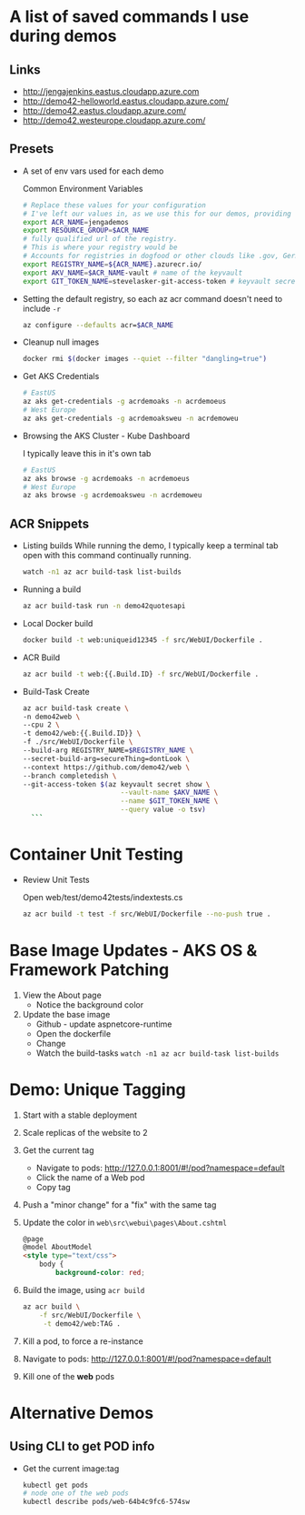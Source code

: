 # A list of saved commands I use during demos

## Links
- http://jengajenkins.eastus.cloudapp.azure.com
- http://demo42-helloworld.eastus.cloudapp.azure.com/
- http://demo42.eastus.cloudapp.azure.com/
- http://demo42.westeurope.cloudapp.azure.com/

## Presets
- A set of env vars used for each demo
    
    Common Environment Variables
    ```sh
    # Replace these values for your configuration
    # I've left our values in, as we use this for our demos, providing some examples
    export ACR_NAME=jengademos
    export RESOURCE_GROUP=$ACR_NAME
    # fully qualified url of the registry. 
    # This is where your registry would be
    # Accounts for registries in dogfood or other clouds like .gov, Germany and China
    export REGISTRY_NAME=${ACR_NAME}.azurecr.io/ 
    export AKV_NAME=$ACR_NAME-vault # name of the keyvault
    export GIT_TOKEN_NAME=stevelasker-git-access-token # keyvault secret name
    ```

- Setting the default registry, so each az acr command doesn't need to include `-r`
    ```sh
    az configure --defaults acr=$ACR_NAME
    ```
- Cleanup null images
    ```sh
    docker rmi $(docker images --quiet --filter "dangling=true")
    ```
- Get AKS Credentials
    ```sh
    # EastUS
    az aks get-credentials -g acrdemoaks -n acrdemoeus
    # West Europe
    az aks get-credentials -g acrdemoaksweu -n acrdemoweu
    ```
- Browsing the AKS Cluster - Kube Dashboard

  I typically leave this in it's own tab

    ```sh
    # EastUS
    az aks browse -g acrdemoaks -n acrdemoeus
    # West Europe
    az aks browse -g acrdemoaksweu -n acrdemoweu
    ```

## ACR Snippets
- Listing builds
    While running the demo, I typically keep a terminal tab open with this command continually running.
    ```sh
    watch -n1 az acr build-task list-builds
    ```

- Running a build
    ```sh
    az acr build-task run -n demo42quotesapi
    ```
- Local Docker build
    ```sh
    docker build -t web:uniqueid12345 -f src/WebUI/Dockerfile .
    ```

- ACR Build
    ```sh
    az acr build -t web:{{.Build.ID} -f src/WebUI/Dockerfile .
    ```

- Build-Task Create
    ```sh
    az acr build-task create \
    -n demo42web \
    --cpu 2 \
    -t demo42/web:{{.Build.ID}} \
    -f ./src/WebUI/Dockerfile \
    --build-arg REGISTRY_NAME=$REGISTRY_NAME \
    --secret-build-arg=secureThing=dontLook \
    --context https://github.com/demo42/web \
    --branch completedish \
    --git-access-token $(az keyvault secret show \
                            --vault-name $AKV_NAME \
                            --name $GIT_TOKEN_NAME \
                            --query value -o tsv) 
      ```

# Container Unit Testing
-  Review Unit Tests

    Open web/test/demo42tests/indextests.cs
    ```sh
    az acr build -t test -f src/WebUI/Dockerfile --no-push true .
    ```
# Base Image Updates - AKS OS & Framework Patching

1.  View the About page
    -   Notice the background color
1.  Update the base image
    - Github - update aspnetcore-runtime 
    - Open the dockerfile
    - Change 
    - Watch the build-tasks `watch -n1 az acr build-task list-builds`


# Demo: Unique Tagging 
1. Start with a stable deployment
1. Scale replicas of the website to 2
1. Get the current tag
    - Navigate to pods: http://127.0.0.1:8001/#!/pod?namespace=default
    -   Click the name of a Web pod
    - Copy tag 
1. Push a "minor change" for a "fix" with the same tag
1. Update the color in `web\src\webui\pages\About.cshtml`
    ```html
    @page
    @model AboutModel
    <style type="text/css">
        body {
            background-color: red;
    ```
1. Build the image, using `acr build`
    ```sh
    az acr build \
        -f src/WebUI/Dockerfile \
         -t demo42/web:TAG .
    ```

1. Kill a pod, to force a re-instance
1. Navigate to pods: http://127.0.0.1:8001/#!/pod?namespace=default
1. Kill one of the **web**  pods

# Alternative Demos

## Using CLI to get POD info
- Get the current image:tag
    ```sh
    kubectl get pods
    # node one of the web pods
    kubectl describe pods/web-64b4c9fc6-574sw
    ```
